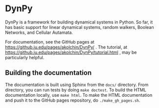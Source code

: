 DynPy
=====

DynPy is a framework for building dynamical systems in Python.  So far, it has basic support for linear dynamical systems, random walkers, Boolean Networks, and Cellular Autamata.

For documentation, see the GitHub pages at https://github.iu.edu/pages/akolchin/DynPy/ .  The tutorial, at https://github.iu.edu/pages/akolchin/DynPy/tutorial.html , may be particularly helpful.


Building the documentation
--------------------------

The documentation is built using Sphinx from the ``docs/`` directory.  From directory, you can run tests by doing ``make doctest``. To build the HTML documentation locally, use ``make html``. To make the HTML documentation and push it to the GitHub pages repository, do ``./make_gh_pages.sh``.


